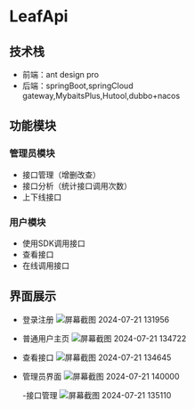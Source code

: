 # LeafApi

## 技术栈

- 前端：ant design pro
- 后端：springBoot,springCloud gateway,MybaitsPlus,Hutool,dubbo+nacos

## 功能模块

### 管理员模块

 - 接口管理（增删改查）
 - 接口分析（统计接口调用次数）
 - 上下线接口

### 用户模块

- 使用SDK调用接口
 - 查看接口
 - 在线调用接口



## 界面展示

- 登录注册
  ![屏幕截图 2024-07-21 131956](https://github.com/user-attachments/assets/9d55189f-a83b-4b15-80d6-29878c16f1c4)

- 普通用户主页
  ![屏幕截图 2024-07-21 134722](https://github.com/user-attachments/assets/beb1c06c-ff7d-4a80-9183-898d2d62dfa9)

- 查看接口
  ![屏幕截图 2024-07-21 134645](https://github.com/user-attachments/assets/a1649650-e265-40dc-b610-11cf853fac00)


- 管理员界面
![屏幕截图 2024-07-21 140000](https://github.com/user-attachments/assets/57615400-dd6e-424a-8b69-d06b58f27455)

  -接口管理
  ![屏幕截图 2024-07-21 135110](https://github.com/user-attachments/assets/aacd8af7-ceb5-417a-9fa3-ebcb54be0516)





